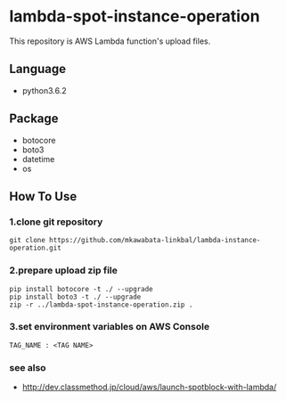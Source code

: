 # lambda-spot-instance-operation

This repository is AWS Lambda function's upload files.

## Language

- python3.6.2

## Package

- botocore
- boto3
- datetime
- os

## How To Use

### 1.clone git repository

```
git clone https://github.com/mkawabata-linkbal/lambda-instance-operation.git
```

### 2.prepare upload zip file

```
pip install botocore -t ./ --upgrade
pip install boto3 -t ./ --upgrade
zip -r ../lambda-spot-instance-operation.zip .
```
### 3.set environment variables on AWS Console

```
TAG_NAME : <TAG NAME>
```

### see also
- http://dev.classmethod.jp/cloud/aws/launch-spotblock-with-lambda/

